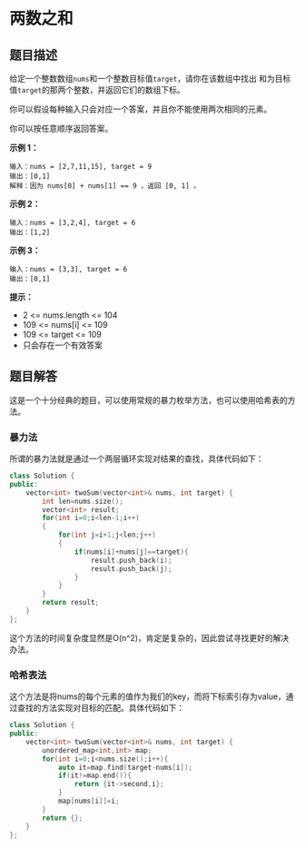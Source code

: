 # 两数之和
## 题目描述
给定一个整数数组`nums`和一个整数目标值`target`，请你在该数组中找出 和为目标值`target`的那两个整数，并返回它们的数组下标。

你可以假设每种输入只会对应一个答案，并且你不能使用两次相同的元素。

你可以按任意顺序返回答案。

 

**示例 1：**

    输入：nums = [2,7,11,15], target = 9
    输出：[0,1]
    解释：因为 nums[0] + nums[1] == 9 ，返回 [0, 1] 。
**示例 2：**

    输入：nums = [3,2,4], target = 6
    输出：[1,2]
**示例 3：**

    输入：nums = [3,3], target = 6
    输出：[0,1]
 

**提示：**
- 2 <= nums.length <= 104
- 109 <= nums[i] <= 109
- 109 <= target <= 109
- 只会存在一个有效答案



## 题目解答
这是一个十分经典的题目，可以使用常规的暴力枚举方法，也可以使用哈希表的方法。
### 暴力法
所谓的暴力法就是通过一个两层循环实现对结果的查找，具体代码如下：
```c++
class Solution {
public:
    vector<int> twoSum(vector<int>& nums, int target) {
        int len=nums.size();
        vector<int> result;
        for(int i=0;i<len-1;i++)
        {
            for(int j=i+1;j<len;j++)
            {
                if(nums[i]+nums[j]==target){
                    result.push_back(i);
                    result.push_back(j);            
                }
            }
        }
        return result;
    }
};
```
这个方法的时间复杂度显然是O(n^2)，肯定是复杂的，因此尝试寻找更好的解决办法。

### 哈希表法
这个方法是将nums的每个元素的值作为我们的key，而将下标索引存为value，通过查找的方法实现对目标的匹配。具体代码如下：
```c++
class Solution {
public:
    vector<int> twoSum(vector<int>& nums, int target) {
        unordered_map<int,int> map;
        for(int i=0;i<nums.size();i++){
            auto it=map.find(target-nums[i]);
            if(it!=map.end()){
                return {it->second,i};
            }
            map[nums[i]]=i;
        }
        return {};
    }
};
```